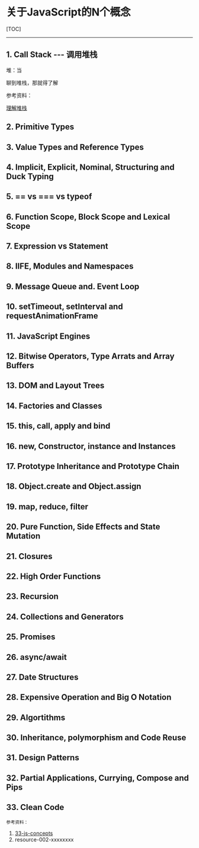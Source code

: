 # 关于JavaScript的N个概念

[TOC]

---

## 1.   Call Stack --- 调用堆栈

堆：当

聊到堆栈，那就得了解



参考资料：

[理解堆栈](https://web.archive.org/web/20130225162302/http://www.cs.umd.edu/class/sum2003/cmsc311/Notes/Mips/stack.html)





## 2.   Primitive Types

## 3.   Value Types and Reference Types

## 4.   Implicit, Explicit, Nominal, Structuring and Duck Typing

## 5.   == vs === vs typeof

## 6.   Function Scope, Block Scope and Lexical Scope

## 7.   Expression vs Statement

## 8.   IIFE, Modules and Namespaces

## 9.   Message Queue and. Event Loop

## 10. setTimeout, setInterval and requestAnimationFrame

## 11. JavaScript Engines

## 12. Bitwise Operators, Type Arrats and Array Buffers

## 13. DOM and Layout Trees

## 14. Factories and Classes

## 15. this, call, apply and bind

## 16. new, Constructor, instance and Instances

## 17. Prototype Inheritance and Prototype Chain

## 18. Object.create and Object.assign

## 19. map, reduce, filter

## 20. Pure Function, Side Effects and State Mutation

## 21. Closures

## 22. High Order Functions

## 23. Recursion

## 24. Collections and Generators

## 25. Promises

## 26. async/await

## 27. Date Structures

## 28. Expensive Operation and Big O Notation

## 29. Algortithms

## 30. Inheritance, polymorphism and Code Reuse

## 31. Design Patterns

## 32. Partial Applications, Currying, Compose and Pips

## 33. Clean Code





`参考资料：`

1. [33-js-concepts](https://github.com/leonardomso/33-js-concepts)
2. resource-002-xxxxxxxx  